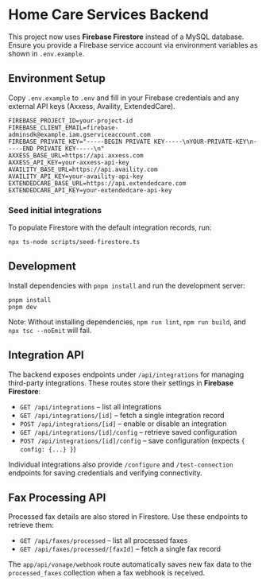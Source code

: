# Home Care Services Backend

This project now uses **Firebase Firestore** instead of a MySQL database. Ensure you provide a Firebase service account via environment variables as shown in `.env.example`.

## Environment Setup
Copy `.env.example` to `.env` and fill in your Firebase credentials and any external API keys (Axxess, Availity, ExtendedCare).

```
FIREBASE_PROJECT_ID=your-project-id
FIREBASE_CLIENT_EMAIL=firebase-adminsdk@example.iam.gserviceaccount.com
FIREBASE_PRIVATE_KEY="-----BEGIN PRIVATE KEY-----\nYOUR-PRIVATE-KEY\n-----END PRIVATE KEY-----\n"
AXXESS_BASE_URL=https://api.axxess.com
AXXESS_API_KEY=your-axxess-api-key
AVAILITY_BASE_URL=https://api.availity.com
AVAILITY_API_KEY=your-availity-api-key
EXTENDEDCARE_BASE_URL=https://api.extendedcare.com
EXTENDEDCARE_API_KEY=your-extendedcare-api-key
```

### Seed initial integrations
To populate Firestore with the default integration records, run:

```
npx ts-node scripts/seed-firestore.ts
```

## Development
Install dependencies with `pnpm install` and run the development server:

```
pnpm install
pnpm dev
```

Note: Without installing dependencies, `npm run lint`, `npm run build`, and `npx tsc --noEmit` will fail.

## Integration API

The backend exposes endpoints under `/api/integrations` for managing third-party integrations. These routes store their settings in **Firebase Firestore**:

- `GET /api/integrations` – list all integrations
- `GET /api/integrations/[id]` – fetch a single integration record
- `POST /api/integrations/[id]` – enable or disable an integration
- `GET /api/integrations/[id]/config` – retrieve saved configuration
- `POST /api/integrations/[id]/config` – save configuration (expects `{ config: {...} }`)

Individual integrations also provide `/configure` and `/test-connection` endpoints for saving credentials and verifying connectivity.

## Fax Processing API

Processed fax details are also stored in Firestore. Use these endpoints to retrieve them:

- `GET /api/faxes/processed` – list all processed faxes
- `GET /api/faxes/processed/[faxId]` – fetch a single fax record

The `app/api/vonage/webhook` route automatically saves new fax data to the `processed_faxes` collection when a fax webhook is received.
